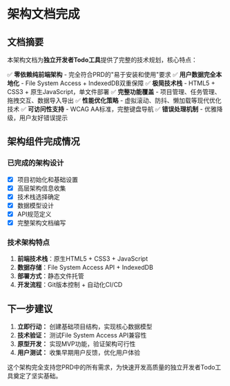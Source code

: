 # 架构文档完成

## 文档摘要

本架构文档为**独立开发者Todo工具**提供了完整的技术规划，核心特点：

✅ **零依赖纯前端架构** - 完全符合PRD的"易于安装和使用"要求
✅ **用户数据完全本地化** - File System Access + IndexedDB双重保障
✅ **极简技术栈** - HTML5 + CSS3 + 原生JavaScript，单文件部署
✅ **完整功能覆盖** - 项目管理、任务管理、拖拽交互、数据导入导出
✅ **性能优化策略** - 虚拟滚动、防抖、懒加载等现代优化技术
✅ **可访问性支持** - WCAG AA标准，完整键盘导航
✅ **错误处理机制** - 优雅降级，用户友好错误提示

## 架构组件完成情况

### 已完成的架构设计
- [x] 项目初始化和基础设置
- [x] 高层架构信息收集
- [x] 技术栈选择确定
- [x] 数据模型设计
- [x] API规范定义
- [x] 完整架构文档编写

### 技术架构特点
1. **前端技术栈**：原生HTML5 + CSS3 + JavaScript
2. **数据存储**：File System Access API + IndexedDB
3. **部署方式**：静态文件托管
4. **开发流程**：Git版本控制 + 自动化CI/CD

## 下一步建议

1. **立即行动：** 创建基础项目结构，实现核心数据模型
2. **技术验证：** 测试File System Access API兼容性
3. **原型开发：** 实现MVP功能，验证架构可行性
4. **用户测试：** 收集早期用户反馈，优化用户体验

这个架构完全支持您PRD中的所有需求，为快速开发高质量的独立开发者Todo工具奠定了坚实基础。